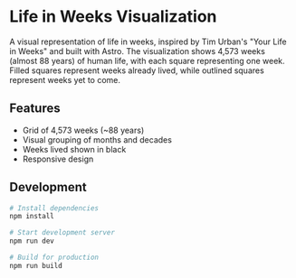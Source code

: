 # Life in Weeks Visualization

A visual representation of life in weeks, inspired by Tim Urban's "Your Life in Weeks" and built with Astro. The visualization shows 4,573 weeks (almost 88 years) of human life, with each square representing one week. Filled squares represent weeks already lived, while outlined squares represent weeks yet to come.

## Features

- Grid of 4,573 weeks (~88 years)
- Visual grouping of months and decades
- Weeks lived shown in black
- Responsive design

## Development

```bash
# Install dependencies
npm install

# Start development server
npm run dev

# Build for production
npm run build
```

